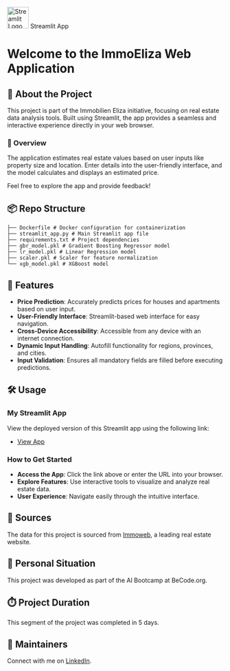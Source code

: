 <img src="https://streamlit.io/images/brand/streamlit-mark-color.png" alt="Streamlit Logo" width="50"/> Streamlit App

# Welcome to the ImmoEliza Web Application

## 📌 About the Project

This project is part of the Immobilien Eliza initiative, focusing on real estate data analysis tools. Built using Streamlit, the app provides a seamless and interactive experience directly in your web browser.

### 📝 Overview

The application estimates real estate values based on user inputs like property size and location. Enter details into the user-friendly interface, and the model calculates and displays an estimated price.

Feel free to explore the app and provide feedback!

## 📦 Repo Structure


```
├── Dockerfile # Docker configuration for containerization
├── streamlit_app.py # Main Streamlit app file
├── requirements.txt # Project dependencies
├── gbr_model.pkl # Gradient Boosting Regressor model
├── lr_model.pkl # Linear Regression model
├── scaler.pkl # Scaler for feature normalization
└── xgb_model.pkl # XGBoost model
```


## 🚀 Features

- **Price Prediction**: Accurately predicts prices for houses and apartments based on user input.
- **User-Friendly Interface**: Streamlit-based web interface for easy navigation.
- **Cross-Device Accessibility**: Accessible from any device with an internet connection.
- **Dynamic Input Handling**: Autofill functionality for regions, provinces, and cities.
- **Input Validation**: Ensures all mandatory fields are filled before executing predictions.

## 🛠 Usage

### My Streamlit App

View the deployed version of this Streamlit app using the following link:

- [View App](https://mehmetbatar35-b-01-immoeliza04-apiimmoelizastreamlit-app-bntdfv.streamlit.app/)

### How to Get Started

- **Access the App**: Click the link above or enter the URL into your browser.
- **Explore Features**: Use interactive tools to visualize and analyze real estate data.
- **User Experience**: Navigate easily through the intuitive interface.

## 📑 Sources

The data for this project is sourced from [Immoweb](https://www.immoweb.be/en), a leading real estate website.

## 📌 Personal Situation

This project was developed as part of the AI Bootcamp at BeCode.org.

## ⏱️ Project Duration

This segment of the project was completed in 5 days.

## 🔧 Maintainers

Connect with me on [LinkedIn](https://www.linkedin.com/in/mehmetbatar/).
